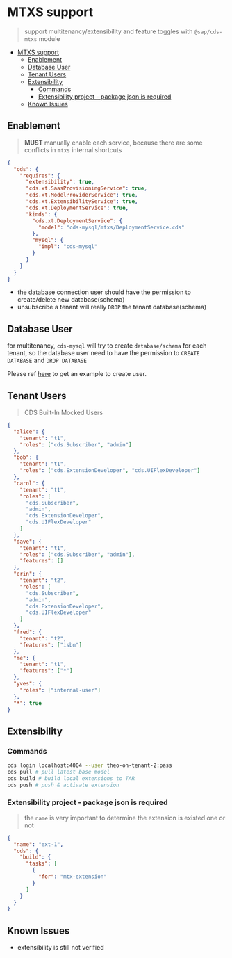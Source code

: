 # MTXS support

> support multitenancy/extensibility and feature toggles with `@sap/cds-mtxs` module

- [MTXS support](#mtxs-support)
  - [Enablement](#enablement)
  - [Database User](#database-user)
  - [Tenant Users](#tenant-users)
  - [Extensibility](#extensibility)
    - [Commands](#commands)
    - [Extensibility project - package json is required](#extensibility-project---package-json-is-required)
  - [Known Issues](#known-issues)

## Enablement

> **MUST** manually enable each service, because there are some conflicts in `mtxs` internal shortcuts

```json
{
  "cds": {
    "requires": {
      "extensibility": true,
      "cds.xt.SaasProvisioningService": true,
      "cds.xt.ModelProviderService": true,
      "cds.xt.ExtensibilityService": true,
      "cds.xt.DeploymentService": true,
      "kinds": {
        "cds.xt.DeploymentService": {
          "model": "cds-mysql/mtxs/DeploymentService.cds"
        },
        "mysql": {
          "impl": "cds-mysql"
        }
      }
    }
  }
}
```

- the database connection user should have the permission to create/delete new database(schema)
- unsubscribe a tenant will really `DROP` the tenant database(schema)

## Database User

for multitenancy, `cds-mysql` will try to create `database/schema` for each tenant, so the database user need to have the permission to `CREATE DATABASE` and `DROP DATABASE`

Please ref [here](../SCRIPTS.md#user-creation) to get an example to create user.

## Tenant Users

> CDS Built-In Mocked Users

```json
{
  "alice": {
    "tenant": "t1",
    "roles": ["cds.Subscriber", "admin"]
  },
  "bob": {
    "tenant": "t1",
    "roles": ["cds.ExtensionDeveloper", "cds.UIFlexDeveloper"]
  },
  "carol": {
    "tenant": "t1",
    "roles": [
      "cds.Subscriber",
      "admin",
      "cds.ExtensionDeveloper",
      "cds.UIFlexDeveloper"
    ]
  },
  "dave": {
    "tenant": "t1",
    "roles": ["cds.Subscriber", "admin"],
    "features": []
  },
  "erin": {
    "tenant": "t2",
    "roles": [
      "cds.Subscriber",
      "admin",
      "cds.ExtensionDeveloper",
      "cds.UIFlexDeveloper"
    ]
  },
  "fred": {
    "tenant": "t2",
    "features": ["isbn"]
  },
  "me": {
    "tenant": "t1",
    "features": ["*"]
  },
  "yves": {
    "roles": ["internal-user"]
  },
  "*": true
}
```

## Extensibility

### Commands

```bash
cds login localhost:4004 --user theo-on-tenant-2:pass
cds pull # pull latest base model
cds build # build local extensions to TAR
cds push # push & activate extension
```

### Extensibility project - package json is required 

> the `name` is very important to determine the extension is existed one or not

```json
{
  "name": "ext-1",
  "cds": {
    "build": {
      "tasks": [
        {
          "for": "mtx-extension"
        }
      ]
    }
  }
}
```

## Known Issues

- extensibility is still not verified
